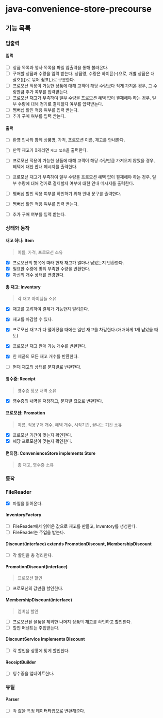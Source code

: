 # java-convenience-store-precourse
## 기능 목록
### 입출력

#### 입력
- [ ] 상품 목록과 행사 목록을 파일 입출력을 통해 불러온다.
- [ ] 구매할 상품과 수량을 입력 받는다. 상품명, 수량은 하이픈(-)으로, 개별 상품은 대괄호([])로 묶어 쉼표(,)로 구분한다.
- [ ] 프로모션 적용이 가능한 상품에 대해 고객이 해당 수량보다 적게 가져온 경우, 그 수량만큼 추가 여부를 입력받는다.
- [ ] 프로모션 재고가 부족하여 일부 수량을 프로모션 혜택 없이 결제해야 하는 경우, 일부 수량에 대해 정가로 결제할지 여부를 입력받는다.
- [ ] 멤버십 할인 적용 여부를 입력 받는다.
- [ ] 추가 구매 여부를 입력 받는다.

#### 출력
- [ ] 환영 인사와 함께 상품명, 가격, 프로모션 이름, 재고를 안내한다.
- [ ] 만약 재고가 0개라면 `재고 없음`을 출력한다.
- [ ] 프로모션 적용이 가능한 상품에 대해 고객이 해당 수량만큼 가져오지 않았을 경우, 혜택에 대한 안내 메시지를 출력한다.
- [ ] 프로모션 재고가 부족하여 일부 수량을 프로모션 혜택 없이 결제해야 하는 경우, 일부 수량에 대해 정가로 결제할지 여부에 대한 안내 메시지를 출력한다.
- [ ] 멤버십 할인 적용 여부를 확인하기 위해 안내 문구를 출력한다.
- [ ] 멤버십 할인 적용 여부를 입력 받는다.
- [ ] 추가 구매 여부를 입력 받는다.


### 상태와 동작

#### 재고 하나: Item
> 이름, 가격, 프로모션 소유

- [x] 프로모션의 항목에 따라 현재 재고가 얼마나 남았는지 반환한다.
- [x] 필요한 수량에 맞춰 부족한 수량을 반환한다.
- [x] 자신의 개수 상태를 변경한다.

#### 총 재고: Inventory
> 각 재고 아이템들 소유
- [x] 재고를 고려하여 결제가 가능한지 알려준다.
- [x] 재고를 차감할 수 있다.
- [x] 프로모션 재고가 다 떨어졌을 때에는 일반 재고를 차감한다.(애매하게 1개 남았을 때도)
- [x] 프로모션 재고 판매 가능 개수를 반환한다.
- [x] 한 제품의 모든 재고 개수를 반환한다.

- [ ] 현재 재고의 상태를 문자열로 반환한다.

#### 영수증: Receipt
> 영수증 정보 내역 소유
- [x] 영수증의 내역을 저장하고, 문자열 값으로 변환한다.


#### 프로모션: Promotion
> 이름, 적용구매 개수, 혜택 개수, 시작기간, 끝나는 기간 소유
- [x] 프로모션 기간이 맞는지 확인한다.
- [x] 해당 프로모션이 맞는지 확인한다.

#### 편의점: ConvenienceStore implements Store
> 총 재고, 영수증 소유

### 동작
### FileReader
- [x] 파일을 읽어온다.

#### InventoryFactory
- [ ] FileReader에서 읽어온 값으로 재고를 만들고, Inventory를 생성한다.
- [ ] FileReader는 주입을 받는다.

#### Discount(interface) extends PromotionDiscount, MembershipDiscount
- [ ] 각 할인을 총 정리한다.

#### PromotionDiscount(interface)
> 프로모션 할인
- [ ] 프로모션의 값만큼 할인한다.

#### MembershipDiscount(interface)
> 멤버십 할인
- [ ] 프로모션된 물품을 제외한 나머지 상품의 재고를 확인하고 할인한다.
- [ ] 할인 퍼센트는 주입받는다.

#### DiscountService implements Discount
- [ ] 각 할인을 상황에 맞게 할인한다.

#### ReceiptBuilder
- [ ] 영수증을 업데이트한다.



### 유틸
#### Parser
- [ ] 각 값을 특정 데이터타입으로 변환해준다.